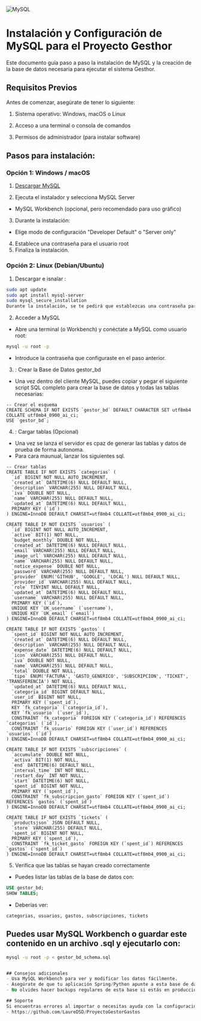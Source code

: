 ![MySQL](https://img.shields.io/badge/MySQL-8.0%2B-orange)

# Instalación y Configuración de MySQL para el Proyecto Gesthor
Este documento guía paso a paso la instalación de MySQL y la creación de la base de datos necesaria para ejecutar el sistema Gesthor.

##  Requisitos Previos
Antes de comenzar, asegúrate de tener lo siguiente:

1. Sistema operativo: Windows, macOS o Linux

2. Acceso a una terminal o consola de comandos

3. Permisos de administrador (para instalar software)

## Pasos para instalación:

### Opción 1: Windows / macOS

1. [Descargar MySQL](https://dev.mysql.com/downloads/installer/)

2. Ejecuta el instalador y selecciona MySQL Server
- MySQL Workbench (opcional, pero recomendado para uso gráfico)
3. Durante la instalación:
- Elige modo de configuración "Developer Default" o "Server only"
4. Establece una contraseña para el usuario root
5. Finaliza la instalación.

### Opción 2: Linux (Debian/Ubuntu)

1. Descargar e isnalar :
```bash
sudo apt update
sudo apt install mysql-server
sudo mysql_secure_installation
Durante la instalación, se te pedirá que establezcas una contraseña para root.
```
2. Acceder a MySQL
- Abre una terminal (o Workbench) y conéctate a MySQL como usuario root:

```bash
mysql -u root -p
```
- Introduce la contraseña que configuraste en el paso anterior.

3. : Crear la Base de Datos gestor_bd
- Una vez dentro del cliente MySQL, puedes copiar y pegar el siguiente script SQL completo para crear la base de datos y todas las tablas necesarias:
```
-- Crear el esquema
CREATE SCHEMA IF NOT EXISTS `gestor_bd` DEFAULT CHARACTER SET utf8mb4 COLLATE utf8mb4_0900_ai_ci;
USE `gestor_bd`;
```


4. : Cargar tablas (Opcional) 
- Una vez se lanza el servidor es cpaz de generar las tablas y datos de prueba de forma autonoma.
- Para cara maunual, lanzar los siguientes sql.

```
-- Crear tablas
CREATE TABLE IF NOT EXISTS `categorias` (
  `id` BIGINT NOT NULL AUTO_INCREMENT,
  `created_at` DATETIME(6) NULL DEFAULT NULL,
  `description` VARCHAR(255) NULL DEFAULT NULL,
  `iva` DOUBLE NOT NULL,
  `name` VARCHAR(255) NULL DEFAULT NULL,
  `updated_at` DATETIME(6) NULL DEFAULT NULL,
  PRIMARY KEY (`id`)
) ENGINE=InnoDB DEFAULT CHARSET=utf8mb4 COLLATE=utf8mb4_0900_ai_ci;

CREATE TABLE IF NOT EXISTS `usuarios` (
  `id` BIGINT NOT NULL AUTO_INCREMENT,
  `active` BIT(1) NOT NULL,
  `budget_monthly` DOUBLE NOT NULL,
  `created_at` DATETIME(6) NULL DEFAULT NULL,
  `email` VARCHAR(255) NULL DEFAULT NULL,
  `image_url` VARCHAR(255) NULL DEFAULT NULL,
  `name` VARCHAR(255) NULL DEFAULT NULL,
  `notice_expense` DOUBLE NOT NULL,
  `password` VARCHAR(255) NULL DEFAULT NULL,
  `provider` ENUM('GITHUB', 'GOOGLE', 'LOCAL') NULL DEFAULT NULL,
  `provider_id` VARCHAR(255) NULL DEFAULT NULL,
  `role` TINYINT NULL DEFAULT NULL,
  `updated_at` DATETIME(6) NULL DEFAULT NULL,
  `username` VARCHAR(255) NULL DEFAULT NULL,
  PRIMARY KEY (`id`),
  UNIQUE KEY `UK_username` (`username`),
  UNIQUE KEY `UK_email` (`email`)
) ENGINE=InnoDB DEFAULT CHARSET=utf8mb4 COLLATE=utf8mb4_0900_ai_ci;

CREATE TABLE IF NOT EXISTS `gastos` (
  `spent_id` BIGINT NOT NULL AUTO_INCREMENT,
  `created_at` DATETIME(6) NULL DEFAULT NULL,
  `description` VARCHAR(255) NULL DEFAULT NULL,
  `expense_date` DATETIME(6) NULL DEFAULT NULL,
  `icon` VARCHAR(255) NULL DEFAULT NULL,
  `iva` DOUBLE NOT NULL,
  `name` VARCHAR(255) NULL DEFAULT NULL,
  `total` DOUBLE NOT NULL,
  `tipo` ENUM('FACTURA', 'GASTO_GENERICO', 'SUBSCRIPCION', 'TICKET', 'TRANSFERENCIA') NOT NULL,
  `updated_at` DATETIME(6) NULL DEFAULT NULL,
  `categoria_id` BIGINT DEFAULT NULL,
  `user_id` BIGINT NOT NULL,
  PRIMARY KEY (`spent_id`),
  KEY `fk_categoria` (`categoria_id`),
  KEY `fk_usuario` (`user_id`),
  CONSTRAINT `fk_categoria` FOREIGN KEY (`categoria_id`) REFERENCES `categorias` (`id`),
  CONSTRAINT `fk_usuario` FOREIGN KEY (`user_id`) REFERENCES `usuarios` (`id`)
) ENGINE=InnoDB DEFAULT CHARSET=utf8mb4 COLLATE=utf8mb4_0900_ai_ci;

CREATE TABLE IF NOT EXISTS `subscripciones` (
  `accumulate` DOUBLE NOT NULL,
  `activa` BIT(1) NOT NULL,
  `end` DATETIME(6) DEFAULT NULL,
  `interval_time` INT NOT NULL,
  `restart_day` INT NOT NULL,
  `start` DATETIME(6) NOT NULL,
  `spent_id` BIGINT NOT NULL,
  PRIMARY KEY (`spent_id`),
  CONSTRAINT `fk_subscripcion_gasto` FOREIGN KEY (`spent_id`) REFERENCES `gastos` (`spent_id`)
) ENGINE=InnoDB DEFAULT CHARSET=utf8mb4 COLLATE=utf8mb4_0900_ai_ci;

CREATE TABLE IF NOT EXISTS `tickets` (
  `productsjson` JSON DEFAULT NULL,
  `store` VARCHAR(255) DEFAULT NULL,
  `spent_id` BIGINT NOT NULL,
  PRIMARY KEY (`spent_id`),
  CONSTRAINT `fk_ticket_gasto` FOREIGN KEY (`spent_id`) REFERENCES `gastos` (`spent_id`)
) ENGINE=InnoDB DEFAULT CHARSET=utf8mb4 COLLATE=utf8mb4_0900_ai_ci;
```


5. Verifica que las tablas se hayan creado correctamente
- Puedes listar las tablas de la base de datos con:

``` sql
USE gestor_bd;
SHOW TABLES;
```

- Deberías ver: 
```
categorias, usuarios, gastos, subscripciones, tickets
```


## Puedes usar MySQL Workbench o guardar este contenido en un archivo .sql y ejecutarlo con:

```bash
mysql -u root -p < gestor_bd_schema.sql
```
```sql

## Consejos adicionales
- Usa MySQL Workbench para ver y modificar los datos fácilmente.
- Asegúrate de que tu aplicación Spring/Python apunte a esta base de datos (gestor_bd) y tenga permisos de acceso.
- No olvides hacer backups regulares de esta base si estás en producción.

## Soporte
Si encuentras errores al importar o necesitas ayuda con la configuración, contáctanos por GitHub o vía email.
- https://github.com/LaureDSD/ProyectoGestorGastos

